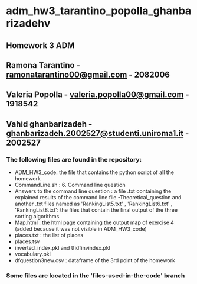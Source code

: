 # adm_hw3_tarantino_popolla_ghanbarizadehv
## Homework 3 ADM
## Ramona Tarantino - ramonatarantino00@gmail.com - 2082006
## Valeria Popolla - valeria.popolla00@gmail.com - 1918542
## Vahid ghanbarizadeh -  ghanbarizadeh.2002527@studenti.uniroma1.it - 2002527

### The following files are found in the repository:
- ADM_HW3_code: the file that contains the python script of all the homework
- CommandLine.sh : 6. Command line question
- Answers to the command line question : a file .txt containing the explained results of the command line file
-Theoretical_question  and another .txt files named as 'RankingList5.txt' , 'RankingList6.txt' , 'RankingList8.txt':  the files that contain the final output of the three sorting algorithms
- Map.html : the html page containing the output map of exercise 4 (added because it was not visible in ADM_HW3_code) 
- places.txt : the list of places
- places.tsv
- inverted_index.pkl and tfidfinvindex.pkl 
- vocabulary.pkl 
- dfquestion3new.csv : dataframe of the 3rd point of the homework 
### Some files are located in the 'files-used-in-the-code' branch
